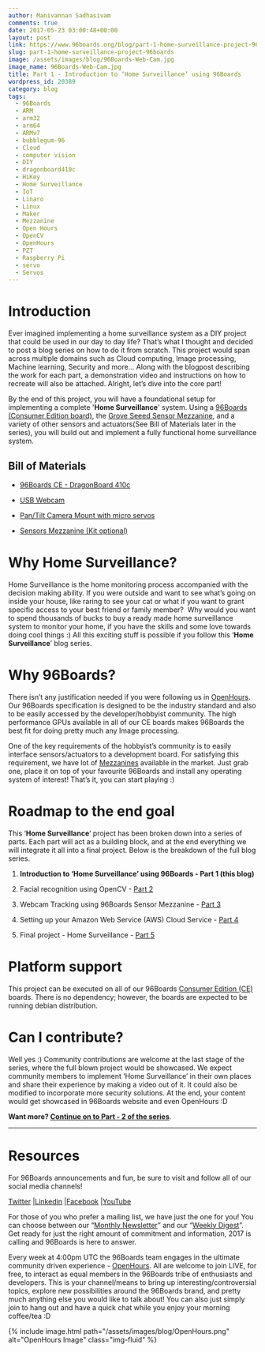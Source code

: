 ```yaml
---
author: Manivannan Sadhasivam
comments: true
date: 2017-05-23 03:00:48+00:00
layout: post
link: https://www.96boards.org/blog/part-1-home-surveillance-project-96boards/
slug: part-1-home-surveillance-project-96boards
image: /assets/images/blog/96Boards-Web-Cam.jpg
image_name: 96Boards-Web-Cam.jpg
title: Part 1 - Introduction to ‘Home Surveillance’ using 96Boards
wordpress_id: 20389
category: blog
tags:
  - 96Boards
  - ARM
  - arm32
  - arm64
  - ARMv7
  - bubblegum-96
  - Cloud
  - computer vision
  - DIY
  - dragonboard410c
  - HiKey
  - Home Surveillance
  - IoT
  - Linaro
  - Linux
  - Maker
  - Mezzanine
  - Open Hours
  - OpenCV
  - OpenHours
  - PZT
  - Raspberry Pi
  - servo
  - Servos
---
```


# **Introduction**

Ever imagined implementing a home surveillance system as a DIY project that could be used in our day to day life? That’s what I thought and decided to post a blog series on how to do it from scratch. This project would span across multiple domains such as Cloud computing, Image processing, Machine learning, Security and more… Along with the blogpost describing the work for each part, a demonstration video and instructions on how to recreate will also be attached. Alright, let’s dive into the core part!

By the end of this project, you will have a foundational setup for implementing a complete '**Home Surveillance**' system. Using a [96Boards (Consumer Edition board)](/products/ce/), the [Grove Seeed Sensor Mezzanine](/product/sensors-mezzanine/), and a variety of other sensors and actuators(See Bill of Materials later in the series), you will build out and implement a fully functional home surveillance system.

## Bill of Materials

- [96Boards CE - DragonBoard 410c](https://www.arrow.com/en/products/dragonboard410c/arrow-development-tools)

- [USB Webcam](https://www.logitech.com/en-in/product/hd-webcam-c270?crid=34)

- [Pan/Tilt Camera Mount with micro servos](https://www.arrow.com/en/products/1967/adafruit-industries)

- [Sensors Mezzanine (Kit optional)](https://www.seeedstudio.com/96Boards-Sensors-p-2617.html)

# **Why Home Surveillance?**

Home Surveillance is the home monitoring process accompanied with the decision making ability. If you were outside and want to see what’s going on inside your house, like raring to see your cat or what if you want to grant specific access to your best friend or family member?  Why would you want to spend thousands of bucks to buy a ready made home surveillance system to monitor your home, if you have the skills and some love towards doing cool things :) All this exciting stuff is possible if you follow this ‘**Home Surveillance**’ blog series.

# **Why 96Boards?**

There isn’t any justification needed if you were following us in [OpenHours](/). Our 96Boards specification is designed to be the industry standard and also to be easily accessed by the developer/hobbyist community. The high performance GPUs available in all of our CE boards makes 96Boards the best fit for doing pretty much any Image processing.

One of the key requirements of the hobbyist’s community is to easily interface sensors/actuators to a development board. For satisfying this requirement, we have lot of [Mezzanines](/products/mezzanine/) available in the market. Just grab one, place it on top of your favourite 96Boards and install any operating system of interest! That’s it, you can start playing :)

# **Roadmap to the end goal**

This ‘**Home Surveillance**’ project has been broken down into a series of parts. Each part will act as a building block, and at the end everything we will integrate it all into a final project. Below is the breakdown of the full blog series.

1. **Introduction to ‘Home Surveillance’ using 96Boards - Part 1 (this blog)**

2. Facial recognition using OpenCV - [Part 2](https://www.96boards.org/blog/part-2-home-surveillance-project-96boards/)

3. Webcam Tracking using 96Boards Sensor Mezzanine - [Part 3](https://www.96boards.org/blog/part-3-home-surveillance-project-96boards/)

4. Setting up your Amazon Web Service (AWS) Cloud Service - [Part 4](https://www.96boards.org/blog/part-4-home-surveillance-project-96boards/)

5. Final project - Home Surveillance - [Part 5](https://www.96boards.org/blog/part-5-home-surveillance-project-96boards/)

# **Platform support**

This project can be executed on all of our 96Boards [Consumer Edition (CE) ](/products/ce/)boards. There is no dependency; however, the boards are expected to be running debian distribution.

# **Can I contribute?**

Well yes :) Community contributions are welcome at the last stage of the series, where the full blown project would be showcased. We expect community members to implement ‘Home Surveillance’ in their own places and share their experience by making a video out of it. It could also be modified to incorporate more security solutions. At the end, your content would get showcased in 96Boards website and even OpenHours :D

**Want more? [Continue on to Part - 2 of the series](/blog/part-2-home-surveillance-project-96boards/)**.

---

# Resources

For 96Boards announcements and fun, be sure to visit and follow all of our social media channels!

[Twitter](https://twitter.com/96Boards) &#124;[Linkedin](https://www.linkedin.com/company/6637095?trk=tyah&trkInfo=clickedVertical%3Ashowcase%2CclickedEntityId%3A6637095%2Cidx%3A1-1-1%2CtarId%3A1483603913878%2Ctas%3A96boards) &#124;[Facebook](https://www.facebook.com/96Boards/) &#124;[YouTube](https://www.youtube.com/c/96boards)

For those of you who prefer a mailing list, we have just the one for you! You can choose between our “[Monthly Newsletter](/digest/)” and our “[Weekly Digest](/digest/)”. Get ready for just the right amount of commitment and information, 2017 is calling and 96Boards is here to answer.

Every week at 4:00pm UTC the 96Boards team engages in the ultimate community driven experience - [OpenHours](/). All are welcome to join LIVE, for free, to interact as equal members in the 96Boards tribe of enthusiasts and developers. This is your channel/means to bring up interesting/controversial topics, explore new possibilities around the 96Boards brand, and pretty much anything else you would like to talk about! You can also just simply join to hang out and have a quick chat while you enjoy your morning coffee/tea :D

{% include image.html path="/assets/images/blog/OpenHours.png" alt="OpenHours Image" class="img-fluid" %}
